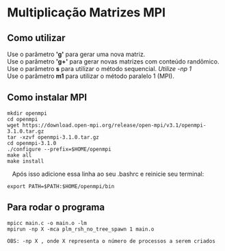 # Multiplicação Matrizes MPI

## Como utilizar
  
  Use o parâmetro **'g'** para gerar uma nova matriz.<br/>
  Use o parâmetro **'g+'** para gerar novas matrizes com conteúdo randômico.<br/>
  Use o parâmetro **s** para utilizar o método sequencial. *Utilize -np 1* </br>
  Use o parâmetro **m1** para utilizar o método paralelo 1 (MPI).

## Como instalar MPI
   
    mkdir openmpi
    cd openmpi
    wget https://download.open-mpi.org/release/open-mpi/v3.1/openmpi-3.1.0.tar.gz
    tar -xzvf openmpi-3.1.0.tar.gz
    cd openmpi-3.1.0
    ./configure --prefix=$HOME/openmpi
    make all
    make install
    
    Após isso adicione essa linha ao seu .bashrc e reinicie seu terminal:
    
    export PATH=$PATH:$HOME/openmpi/bin

## Para rodar o programa

    mpicc main.c -o main.o -lm
    mpirun -np X -mca plm_rsh_no_tree_spawn 1 main.o
    
    OBS: -np X , onde X representa o número de processos a serem criados
    
